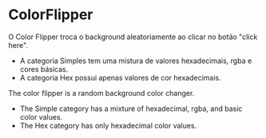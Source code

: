 # ColorFlipper
O Color Flipper troca o background aleatoriamente ao clicar no botão "click here".
- A categoria Simples tem uma mistura de valores hexadecimais, rgba e cores básicas.
- A categoria Hex possui apenas valores de cor hexadecimais.

The color flipper is a random background color changer. 
- The Simple category has a mixture of hexadecimal, rgba, and basic color values.
- The Hex category has only hexadecimal color values.
